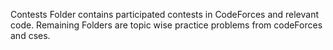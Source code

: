 Contests Folder contains participated contests in CodeForces and relevant code.
Remaining Folders are topic wise practice problems from codeForces and cses.
